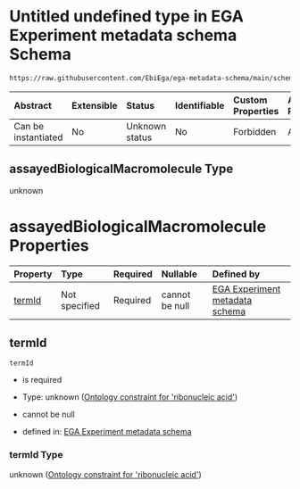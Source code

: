 # Untitled undefined type in EGA Experiment metadata schema Schema

```txt
https://raw.githubusercontent.com/EbiEga/ega-metadata-schema/main/schemas/EGA.experiment.json#/anyOf/1/if/properties/assayedBiologicalMacromolecule
```



| Abstract            | Extensible | Status         | Identifiable | Custom Properties | Additional Properties | Access Restrictions | Defined In                                                                           |
| :------------------ | :--------- | :------------- | :----------- | :---------------- | :-------------------- | :------------------ | :----------------------------------------------------------------------------------- |
| Can be instantiated | No         | Unknown status | No           | Forbidden         | Allowed               | none                | [EGA.experiment.json\*](../../../schemas/EGA.experiment.json "open original schema") |

## assayedBiologicalMacromolecule Type

unknown

# assayedBiologicalMacromolecule Properties

| Property          | Type          | Required | Nullable       | Defined by                                                                                                                                                                                                                                                                                                                                                                                                         |
| :---------------- | :------------ | :------- | :------------- | :----------------------------------------------------------------------------------------------------------------------------------------------------------------------------------------------------------------------------------------------------------------------------------------------------------------------------------------------------------------------------------------------------------------- |
| [termId](#termid) | Not specified | Required | cannot be null | [EGA Experiment metadata schema](ega-1-anyof-if-the-assayed-molecule-is-ribonucleic-acid-then-the-assay-type-must-be-of-rna-asay-type-if-properties-assayedbiologicalmacromolecule-properties-ontology-constraint-for-ribonucleic-acid.md "https://raw.githubusercontent.com/EbiEga/ega-metadata-schema/main/schemas/EGA.experiment.json#/anyOf/1/if/properties/assayedBiologicalMacromolecule/properties/termId") |

## termId



`termId`

*   is required

*   Type: unknown ([Ontology constraint for 'ribonucleic acid'](ega-1-anyof-if-the-assayed-molecule-is-ribonucleic-acid-then-the-assay-type-must-be-of-rna-asay-type-if-properties-assayedbiologicalmacromolecule-properties-ontology-constraint-for-ribonucleic-acid.md))

*   cannot be null

*   defined in: [EGA Experiment metadata schema](ega-1-anyof-if-the-assayed-molecule-is-ribonucleic-acid-then-the-assay-type-must-be-of-rna-asay-type-if-properties-assayedbiologicalmacromolecule-properties-ontology-constraint-for-ribonucleic-acid.md "https://raw.githubusercontent.com/EbiEga/ega-metadata-schema/main/schemas/EGA.experiment.json#/anyOf/1/if/properties/assayedBiologicalMacromolecule/properties/termId")

### termId Type

unknown ([Ontology constraint for 'ribonucleic acid'](ega-1-anyof-if-the-assayed-molecule-is-ribonucleic-acid-then-the-assay-type-must-be-of-rna-asay-type-if-properties-assayedbiologicalmacromolecule-properties-ontology-constraint-for-ribonucleic-acid.md))
